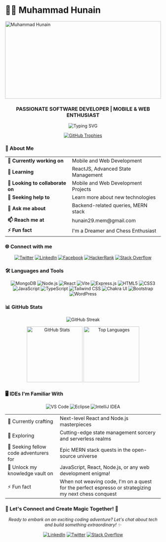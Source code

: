 <h1 >👨‍💻 Muhammad Hunain</h1>
  <p >
    <img src="https://res.cloudinary.com/dtsdaiqrp/image/upload/v1722670184/1684967781752_lwdwyj.jpg" alt="Muhammad Hunain" width="100%" height="250" style="object-fit: cover;" />
  </p>

  <h3 align="center">PASSIONATE SOFTWARE DEVELOPER | MOBILE & WEB ENTHUSIAST</h3>
    <p align="center" >
      <img src="https://readme-typing-svg.herokuapp.com?font=Fira+Code&size=24&pause=700&duration=1000&color=39FF14¢er=true&vCenter=true&width=435&lines=HI+THERE!+I'M+MUHAMMAD+HUNAIN;FULL+STACK+WEB+DEVELOPER;MERN+STACK+ENTHUSIAST;AI+CHATBOT+DEVELOPER;PROMPT+ENGINEERING+ENTHUSIAST;ALWAYS+LEARNING+NEW+THINGS;" alt="Typing SVG" />
    </p>


  <p align="center">
    <a href="https://github.com/ryo-ma/github-profile-trophy">
      <img src="https://github-profile-trophy.vercel.app/?username=Muhammad-Hunain&theme=darkhub&no-frame=true&margin-w=15&margin-h=15&column=7" alt="GitHub Trophies" />
    </a>
  </p>

  <h3 >🚀 About Me</h3>

  <table align="center">
    <tr>
      <td><strong>🔭 Currently working on</strong></td>
      <td>Mobile and Web Development</td>
    </tr>
    <tr>
      <td><strong>🌱 Learning</strong></td>
      <td>ReactJS, Advanced State Management</td>
    </tr>
    <tr>
      <td><strong>👯 Looking to collaborate on</strong></td>
      <td>Mobile and Web Development Projects</td>
    </tr>
    <tr>
      <td><strong>🤝 Seeking help to</strong></td>
      <td>Learn more about new technologies</td>
    </tr>
    <tr>
      <td><strong>💬 Ask me about</strong></td>
      <td>Backend-related queries, MERN stack</td>
    </tr>
    <tr>
      <td><strong>📫 Reach me at</strong></td>
      <td>hunain29.mem@gmail.com</td>
    </tr>
    <tr>
      <td><strong>⚡ Fun fact</strong></td>
      <td>I'm a Dreamer and Chess Enthusiast</td>
    </tr>
  </table>

  <h3 >🌐 Connect with me</h3>
  <p align="center">
    <a href="https://twitter.com/Muhamma87640881" target="_blank"><img src="https://img.icons8.com/color/64/000000/twitter--v1.png" alt="Twitter" /></a>
    <a href="https://www.linkedin.com/in/muhammad-hunain-0a025321a/" target="_blank"><img src="https://img.icons8.com/color/64/000000/linkedin--v1.png" alt="LinkedIn" /></a>
    <a href="https://www.facebook.com/HunainIsmail.Memons" target="_blank"><img src="https://img.icons8.com/color/64/000000/facebook-new.png" alt="Facebook" /></a>
    <a href="https://www.hackerrank.com/hunain29_mem" target="_blank"><img src="https://img.icons8.com/external-tal-revivo-color-tal-revivo/64/000000/external-hackerrank-is-a-technology-company-that-focuses-on-competitive-programming-logo-color-tal-revivo.png" alt="HackerRank" /></a>
    <a href="https://stackoverflow.com/users/story/17804152?newreg=c60d95ca7f6044a5bdcb51681b74c846" target="_blank"><img src="https://img.icons8.com/color/64/000000/stackoverflow.png" alt="Stack Overflow" /></a>
  </p>

  <h3 >🛠 Languages and Tools</h3>
  <p align="center">
    <img src="https://img.icons8.com/color/64/000000/mongodb.png" alt="MongoDB" />
    <img src="https://img.icons8.com/color/64/000000/nodejs.png" alt="Node.js" />
    <img src="https://img.icons8.com/color/64/000000/react-native.png" alt="React" />
    <img src="https://img.icons8.com/color/64/000000/vite.png" alt="Vite" />
    <img src="https://img.icons8.com/color/64/000000/express.png" alt="Express.js" />
    <img src="https://img.icons8.com/color/64/000000/html-5.png" alt="HTML5" />
    <img src="https://img.icons8.com/color/64/000000/css3.png" alt="CSS3" />
    <img src="https://img.icons8.com/color/64/000000/javascript.png" alt="JavaScript" />
    <img src="https://img.icons8.com/color/64/000000/typescript.png" alt="TypeScript" />
    <img src="https://img.icons8.com/color/64/000000/tailwindcss.png" alt="Tailwind CSS" />
    <img src="https://img.icons8.com/color/64/000000/chakra-ui.png" alt="Chakra UI" />
    <img src="https://img.icons8.com/color/64/000000/bootstrap.png" alt="Bootstrap" />
    <img src="https://img.icons8.com/color/64/000000/wordpress.png" alt="WordPress" />
  </p>

  <h3 >📊 GitHub Stats</h3>
  <p align="center">
    <img src="https://github-readme-streak-stats.herokuapp.com/?user=Muhammad-Hunain&theme=radical&hide_border=true&border_radius=10" alt="GitHub Streak" />
  </p>
  <p align="center">
    <img height="180em" src="https://github-readme-stats.vercel.app/api?username=Muhammad-Hunain&theme=radical&show_icons=true&hide_border=true&border_radius=10" alt="GitHub Stats" />
    <img height="180em" src="https://github-readme-stats-eight-theta.vercel.app/api/top-langs/?username=Muhammad-Hunain&layout=compact&langs_count=8&theme=radical&hide_border=true&border_radius=10" alt="Top Languages" />
  </p>

  <h3 >🖥 IDEs I'm Familiar With</h3>
  <p align="center">
    <img alt="VS Code" src="https://img.shields.io/badge/Visual_Studio_Code-0078D4?style=for-the-badge&logo=visual%20studio%20code&logoColor=white"/>
    <img alt="Eclipse" src="https://img.shields.io/badge/Eclipse-2C2255?style=for-the-badge&logo=eclipse&logoColor=white"/>
    <img alt="IntelliJ IDEA" src="https://img.shields.io/badge/IntelliJ_IDEA-000000.svg?style=for-the-badge&logo=intellij-idea&logoColor=white"/>
  </p>

  <table>
    <tr>
      <td>🔭 Currently crafting</td>
      <td>Next-level React and Node.js masterpieces</td>
    </tr>
    <tr>
      <td>🌱 Exploring</td>
      <td>Cutting-edge state management sorcery and serverless realms</td>
    </tr>
    <tr>
      <td>👯 Seeking fellow code adventurers for</td>
      <td>Epic MERN stack quests in the open-source universe</td>
    </tr>
    <tr>
      <td>💬 Unlock my knowledge vault on</td>
      <td>JavaScript, React, Node.js, or any web development enigma!</td>
    </tr>
    <tr>
      <td>⚡ Fun fact</td>
      <td>When not weaving code, I'm on a quest for the perfect espresso or strategizing my next chess conquest</td>
    </tr>
  </table>

  <h3 >🌟 Let's Connect and Create Magic Together! 🚀</h3>
  <p align="center">
    <i>Ready to embark on an exciting coding adventure? Let's chat about tech and build something extraordinary! ✨</i>
  </p>


<div align="center">
  
[![LinkedIn](https://img.icons8.com/color/48/000000/linkedin.png)](https://www.linkedin.com/in/muhammadtaimoorkhan07/)
[![Twitter](https://img.icons8.com/color/48/000000/X.png)](https://x.com/taaiimooor)
[![Stack Overflow](https://img.icons8.com/color/48/000000/stackoverflow.png)](https://stackoverflow.com/users/23324858/muhammad-taimoor)
</div>
